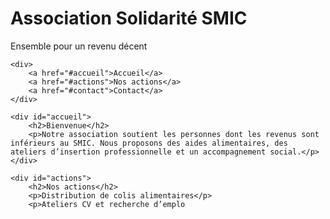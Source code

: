 <!DOCTYPE html>
<html lang="fr">
<head>
    <meta charset="UTF-8">
    <title>Association Solidarité SMIC</title>
</head>
<body>
    <div>
        <h1>Association Solidarité SMIC</h1>
        <p>Ensemble pour un revenu décent</p>
    </div>

    <div>
        <a href="#accueil">Accueil</a>
        <a href="#actions">Nos actions</a>
        <a href="#contact">Contact</a>
    </div>

    <div id="accueil">
        <h2>Bienvenue</h2>
        <p>Notre association soutient les personnes dont les revenus sont inférieurs au SMIC. Nous proposons des aides alimentaires, des ateliers d’insertion professionnelle et un accompagnement social.</p>
    </div>

    <div id="actions">
        <h2>Nos actions</h2>
        <p>Distribution de colis alimentaires</p>
        <p>Ateliers CV et recherche d’emplo
</body>
</html>

